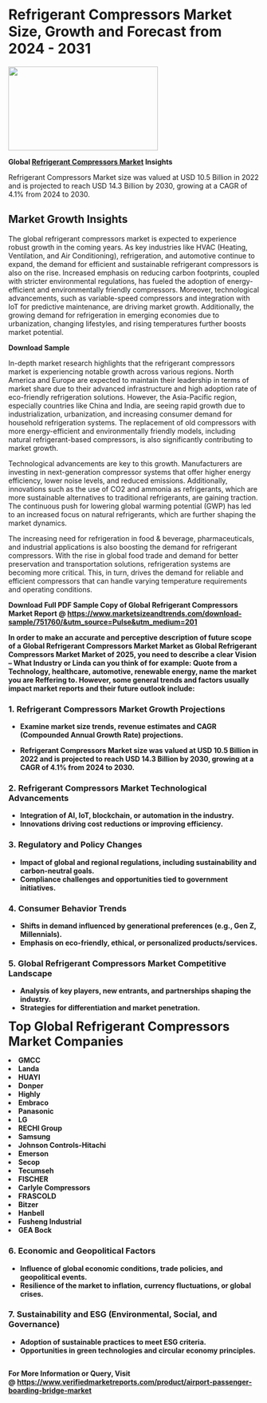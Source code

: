 <H1>Refrigerant Compressors Market Size, Growth and Forecast from 2024 - 2031</H1><img class="aligncenter size-medium wp-image-584254" src="https://thirdeyenews.in/wp-content/uploads/2024/09/Global-Market-Research-300x168.jpeg" alt="" width="300" height="168" /><p><strong>Global&nbsp;<a href="https://www.marketsizeandtrends.com/download-sample/751760/&amp;utm_source=Pulse&amp;utm_medium=201">Refrigerant Compressors Market</a> Insights</strong></p><p>Refrigerant Compressors Market size was valued at USD 10.5 Billion in 2022 and is projected to reach USD 14.3 Billion by 2030, growing at a CAGR of 4.1% from 2024 to 2030.</p><p><h2>Market Growth Insights</h2> <p>The global refrigerant compressors market is expected to experience robust growth in the coming years. As key industries like HVAC (Heating, Ventilation, and Air Conditioning), refrigeration, and automotive continue to expand, the demand for efficient and sustainable refrigerant compressors is also on the rise. Increased emphasis on reducing carbon footprints, coupled with stricter environmental regulations, has fueled the adoption of energy-efficient and environmentally friendly compressors. Moreover, technological advancements, such as variable-speed compressors and integration with IoT for predictive maintenance, are driving market growth. Additionally, the growing demand for refrigeration in emerging economies due to urbanization, changing lifestyles, and rising temperatures further boosts market potential.</p> <p><strong>Download Sample</strong></p> <p>In-depth market research highlights that the refrigerant compressors market is experiencing notable growth across various regions. North America and Europe are expected to maintain their leadership in terms of market share due to their advanced infrastructure and high adoption rate of eco-friendly refrigeration solutions. However, the Asia-Pacific region, especially countries like China and India, are seeing rapid growth due to industrialization, urbanization, and increasing consumer demand for household refrigeration systems. The replacement of old compressors with more energy-efficient and environmentally friendly models, including natural refrigerant-based compressors, is also significantly contributing to market growth.</p> <p>Technological advancements are key to this growth. Manufacturers are investing in next-generation compressor systems that offer higher energy efficiency, lower noise levels, and reduced emissions. Additionally, innovations such as the use of CO2 and ammonia as refrigerants, which are more sustainable alternatives to traditional refrigerants, are gaining traction. The continuous push for lowering global warming potential (GWP) has led to an increased focus on natural refrigerants, which are further shaping the market dynamics.</p> <p>The increasing need for refrigeration in food & beverage, pharmaceuticals, and industrial applications is also boosting the demand for refrigerant compressors. With the rise in global food trade and demand for better preservation and transportation solutions, refrigeration systems are becoming more critical. This, in turn, drives the demand for reliable and efficient compressors that can handle varying temperature requirements and operating conditions.</p> <p><strong></p><p><span class=""><strong>Download Full PDF Sample Copy of Global Refrigerant Compressors Market Report</strong> @ <a href="https://www.marketsizeandtrends.com/download-sample/751760/&amp;utm_source=Pulse&amp;utm_medium=201" target="_blank">https://www.marketsizeandtrends.com/download-sample/751760/&amp;utm_source=Pulse&amp;utm_medium=201</a></span></p><p>In order to make an accurate and perceptive description of future scope of a Global&nbsp;Refrigerant Compressors Market Market as Global&nbsp;Refrigerant Compressors Market Market of 2025, you need to describe a clear Vision &ndash; What Industry or Linda can you think of for example: Quote from a Technology, healthcare, automotive, renewable energy, name the market you are Reffering to. However, some general trends and factors usually impact market reports and their future outlook include:</p><h3>1.&nbsp;<strong>Refrigerant Compressors Market Growth Projections</strong></h3><ul><li>Examine market size trends, revenue estimates and CAGR (Compounded Annual Growth Rate) projections.</li><li><p>Refrigerant Compressors Market size was valued at USD 10.5 Billion in 2022 and is projected to reach USD 14.3 Billion by 2030, growing at a CAGR of 4.1% from 2024 to 2030.</p></li></ul><h3>2.&nbsp;<strong>Refrigerant Compressors Market Technological Advancements</strong></h3><ul><li>Integration of AI, IoT, blockchain, or automation in the industry.</li><li>Innovations driving cost reductions or improving efficiency.</li></ul><h3>3.&nbsp;<strong>Regulatory and Policy Changes</strong></h3><ul><li>Impact of global and regional regulations, including sustainability and carbon-neutral goals.</li><li>Compliance challenges and opportunities tied to government initiatives.</li></ul><h3>4.&nbsp;<strong>Consumer Behavior Trends</strong></h3><ul><li>Shifts in demand influenced by generational preferences (e.g., Gen Z, Millennials).</li><li>Emphasis on eco-friendly, ethical, or personalized products/services.</li></ul><h3>5.&nbsp;<strong>Global Refrigerant Compressors Market Competitive Landscape</strong></h3><ul><li>Analysis of key players, new entrants, and partnerships shaping the industry.</li><li>Strategies for differentiation and market penetration.</li></ul><p data-pm-slice="1 1 []"><span style="color: inherit; font-family: inherit; font-size: 25px;">Top Global Refrigerant Compressors Market Companies</span></p><div class="" data-test-id=""><p><li>GMCC</li><li> Landa</li><li> HUAYI</li><li> Donper</li><li> Highly</li><li> Embraco</li><li> Panasonic</li><li> LG</li><li> RECHI Group</li><li> Samsung</li><li> Johnson Controls-Hitachi</li><li> Emerson</li><li> Secop</li><li> Tecumseh</li><li> FISCHER</li><li> Carlyle Compressors</li><li> FRASCOLD</li><li> Bitzer</li><li> Hanbell</li><li> Fusheng Industrial</li><li> GEA Bock</li></p></div><h3>6.&nbsp;<strong>Economic and Geopolitical Factors</strong></h3><ul><li>Influence of global economic conditions, trade policies, and geopolitical events.</li><li>Resilience of the market to inflation, currency fluctuations, or global crises.</li></ul><h3>7.&nbsp;<strong>Sustainability and ESG (Environmental, Social, and Governance)</strong></h3><ul><li>Adoption of sustainable practices to meet ESG criteria.</li><li>Opportunities in green technologies and circular economy principles.</li></ul><h2><strong style="font-size: 14px;">For More Information or Query, Visit @&nbsp;</strong><a style="background-color: #ffffff; font-size: 14px;" href="https://www.marketsizeandtrends.com/report/refrigerant-compressors-market/" target="_blank">https://www.verifiedmarketreports.com/product/airport-passenger-boarding-bridge-market</a></h2>
